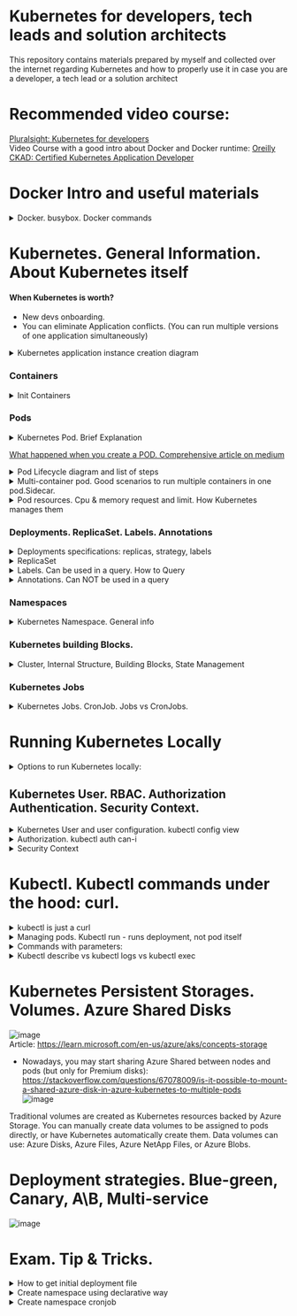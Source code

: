 # Kubernetes for developers, tech leads and solution architects
This repository contains materials prepared by myself and collected over the internet regarding Kubernetes and how to properly use it in case you are a developer, a tech lead or a solution architect 

# Recommended video course:
[Pluralsight: Kubernetes for developers](https://app.pluralsight.com/library/courses/kubernetes-developers-core-concepts/table-of-contents)  
Video Course with a good intro about Docker and Docker runtime: [Oreilly CKAD: Certified Kubernetes Application Developer](https://learning.oreilly.com/videos/certified-kubernetes-application/9780136677628)

# Docker Intro and useful materials

<details>
<summary>Docker. busybox. Docker commands</summary>

busybox - is a minimal linux container to emulate workload. if you type the command without `-it` it immediately stops because container doesnt know what to do, there is no application inside.

> docker run -it busybox

to inspect what's happening within the container:  
> docker inspect <ID> | less

</details>
  
# Kubernetes. General Information. About Kubernetes itself
#### When Kubernetes is worth?
* New devs onboarding.
* You can eliminate Application conflicts. (You can run multiple versions of one application simultaneously)

<details>
<summary>Kubernetes application instance creation diagram</summary>
  
  ![MicrosoftTeams-image](https://user-images.githubusercontent.com/4239376/188572077-42c51924-f2de-4173-8837-b26bb5d9d2a3.png)
</details>

### Containers
<details>
<summary>Init Containers</summary>
  
* Kind of containers which should be started before launching the main application container  
![image](https://user-images.githubusercontent.com/4239376/206247417-b660a69e-6b15-4640-98cf-0eb8c0e990bb.png)
  
* Init Container Example:  
![image](https://user-images.githubusercontent.com/4239376/206248788-fbb4d08b-96b3-49d6-a1a0-7890c0fbd6da.png)  
Pay attention on sleep mode. After 20 sec it's done. If you havent declared end status it will run forever and your main application won't start.


</details>
  
### Pods
<details>
<summary>Kubernetes Pod. Brief Explanation</summary>

![image](https://user-images.githubusercontent.com/4239376/204153391-2192ab2f-9f84-4bef-8e78-f084d1432ba0.png)
</details>

[What happened when you create a POD. Comprehensive article on medium](https://medium.com/@karthikeyan_krishnaswamy/overview-of-kubernetes-34d8e0e59b26)

<details>
<summary>Pod Lifecycle diagram and list of steps</summary>
    
![image](https://user-images.githubusercontent.com/4239376/189322111-652e11f7-4c51-4b63-b2b9-82b43f67554d.png)

1. kubectl writes to the API Server.
2. API Server validates the request and persists it to etcd.
3. etcd notifies back the API Server.
4. API Server invokes the Scheduler.
5. Scheduler decides where to run the pod on and return that to the API Server.
6. API Server persists it to etcd.
7. etcd notifies back the API Server.
8. API Server invokes the Kubelet in the corresponding node.
9. Kubelet talks to the Docker daemon using the API over the Docker socket to create the container.
10. Kubelet updates the pod status to the API Server.
11. API Server persists the new state in etcd.
</details>
  
<details>
<summary>Multi-container pod. Good scenarios to run multiple containers in one pod.Sidecar.</summary>
  
![image](https://user-images.githubusercontent.com/4239376/204357555-59fe745c-e0ba-4300-a3dd-ae9aeab8c8d7.png)
![image](https://user-images.githubusercontent.com/4239376/204357834-afde819f-c018-4833-8367-d6bb767564c6.png)

Sidecar example:
* One container generates logs (busy box), another one exposes the logs(sidecar). 
* Instead of busy box it could be your database. The sidecar in this scenario may limit the amount of logs you want to expose.

![image](https://user-images.githubusercontent.com/4239376/204358240-fb8162f6-aa40-4629-b386-1466e135ff4a.png)
</details>
  
<details>
<summary>Pod resources. Cpu & memory request and limit. How Kubernetes manages them</summary>
* kubernetes rely on the following mechanism
Kubectl -> docker run (or any other engine you use for containers) -> linux CGroups.   
  * Linux CGroups support resource limitation
  
![image](https://user-images.githubusercontent.com/4239376/206243911-8957e9f2-4cc2-49db-8e80-f7c603a9ac1e.png)
  
</details>

### Deployments. ReplicaSet. Labels. Annotations

<details>
<summary>Deployments specifications: replicas, strategy, labels</summary>

![image](https://user-images.githubusercontent.com/4239376/207669037-cd5dd926-17f1-4fb8-854a-28a3eb7dc7e8.png)
![image](https://user-images.githubusercontent.com/4239376/207669416-41817e3f-9d6f-439b-83c0-afe007df0814.png)

</details>
  
<details>
<summary>ReplicaSet</summary>
  
![image](https://user-images.githubusercontent.com/4239376/207676941-0f892b1e-538d-4e4a-ad33-920904904a23.png)
</details>
 
<details>
<summary>Labels. Can be used in a query. How to Query</summary>

## Labels
* Interesting Fact: Kubectl deployment monitors through the replicaset to ensure that k8s has sufficient amount of pods is available which have assigned label.
* It means, it uses selectors to track pods. If you delete label from pod but in deployment you declared it - deployment will create another pod in a couple of seconds.
  
  ![image](https://user-images.githubusercontent.com/4239376/207681444-7ddfe7d5-237f-424c-8abe-0688cf4dac22.png)
  
Labels could be assigned automatically. For example in case of using K8s Dashboard to create resource:  
 ![image](https://user-images.githubusercontent.com/4239376/207685024-61f51361-cb4d-4c56-98af-19265769265d.png)

## How to use query:
* Show all labels for all resources `kubectl get all --show-labels`:  
![image](https://user-images.githubusercontent.com/4239376/207687317-67bc5e7f-d968-49e7-b169-8f0333dbbae9.png)

* Use selector `kubectl get all --selector app=nginx --all-namespaces`:
![image](https://user-images.githubusercontent.com/4239376/207687662-1a788c48-4471-4f52-b282-8297ed9d3323.png)

  
  
</details>
  
<details>
<summary>Annotations. Can NOT be used in a query</summary>
   
  ![image](https://user-images.githubusercontent.com/4239376/207682314-8db126ec-afe7-40fa-8a14-c4763d96acf5.png)
</details>
  
### Namespaces
  
<details>
<summary>Kubernetes Namespace. General info</summary>
  
![image](https://user-images.githubusercontent.com/4239376/204359995-49432951-70df-4b7e-b1f2-0701847fff6d.png)
</details>
  
### Kubernetes building Blocks.

<details>
<summary>Cluster, Internal Structure, Building Blocks, State Management</summary>

  ![1 Cluster](https://user-images.githubusercontent.com/4239376/149999683-875c45bd-503e-4f96-bbca-4490e94fdbe8.png)  
  ![2 state management](https://user-images.githubusercontent.com/4239376/150000162-71be084d-1a6b-409e-9239-63827c6f6e96.png)  
  ![3 pod](https://user-images.githubusercontent.com/4239376/150000193-9174b15d-6fb2-42e0-a107-5114cbbf970a.png)  
  ![4 K8s Building blocks](https://user-images.githubusercontent.com/4239376/150000219-c4d8705a-f7d3-4eb4-8189-50aa15ca9e1c.png)  
  ![5 Node - virtual machines + agents](https://user-images.githubusercontent.com/4239376/150000241-ba7e45f7-fb21-4b87-9724-936ea352a57b.png) 
  ![6 K8s interfaces](https://user-images.githubusercontent.com/4239376/150000271-eea554dc-1d57-4fc4-8452-d62860c34b2e.png)
  ![7 Node agents](https://user-images.githubusercontent.com/4239376/150000291-26f1c468-a373-48fb-958d-ae84612224b2.png)
  ![8 Kubernetes in docker](https://user-images.githubusercontent.com/4239376/150000309-b0ebc220-f4f5-461b-bfda-4d0ddab7241b.png)
</details>

### Kubernetes Jobs

<details>
<summary>Kubernetes Jobs. CronJob. Jobs vs CronJobs.</summary>

![image](https://user-images.githubusercontent.com/4239376/204906371-038c1c9e-52ee-4bfa-9e98-2571ce4d5eb7.png)
  
* Simple example of a job  
![image](https://user-images.githubusercontent.com/4239376/204906540-6e4b43c4-5b48-4079-b662-e7bb9c058211.png)
![image](https://user-images.githubusercontent.com/4239376/204914770-d0ccc7ac-1263-4e39-b7b3-778d5957d06f.png)

## Jobs vs CronJobs
The key difference is that you want to run CronJobs on a regular basis, multiple times, using schedule.
![image](https://user-images.githubusercontent.com/4239376/206235934-b7a5192b-ffb0-4645-9509-a45267d1c3c8.png)

* CronJob creates Job for each run, but has only one CronJob
![image](https://user-images.githubusercontent.com/4239376/206240304-b2a4bac5-d0ff-4720-ac01-7b0a7e8637de.png)
 
</details>

# Running Kubernetes Locally

<details>
<summary>Options to run Kubernetes locally:</summary>

1) minikube (little version of K8s, but with full list of abilities from the full version) - but should have only one master node
2) docker desktop
3) kubernetes in docker (kind) - install kubernetes right in docker desktop application. and you can use all commands from kubectl
4) kubeadm - full version of k8s running locally
  
</details>

## Kubernetes User. RBAC. Authorization Authentication. Security Context.
<details>
<summary>Kubernetes User and user configuration. kubectl config view</summary>
   Kubernetes user is just a connection to some certificates

![image](https://user-images.githubusercontent.com/4239376/204151637-885120e5-4cb5-4e07-87e0-c13720917e3e.png)

  It means Kubectl doesnt need you to log in, just need the certificates to be set in an appropriate way.
  These certificaets lie among other things in hidden .kube config directory
</details>  
 
<details>
<summary>Authorization. kubectl auth can-i</summary>

![image](https://user-images.githubusercontent.com/4239376/204152410-fa776576-ddd9-4550-a54a-de38a59b813d.png)
</details>
  
<details>
<summary>Security Context</summary>
  
![image](https://user-images.githubusercontent.com/4239376/204904649-9702e8cd-1dc7-402b-9a81-59bc09f5e1de.png)
![image](https://user-images.githubusercontent.com/4239376/204904870-5de6e9db-c691-446a-bc0a-1f50cbdcb405.png)
</details>
  
# Kubectl. Kubectl commands under the hood: curl.
  
<details>
<summary>kubectl is just a curl</summary> 

  ![image](https://user-images.githubusercontent.com/4239376/204151154-1ef581e5-fd5a-475d-890a-06d8aef509b0.png)
</details>

<details>
<summary>Managing pods. Kubectl run - runs deployment, not pod itself</summary> 

  ![image](https://user-images.githubusercontent.com/4239376/204153571-489a4efc-ef8f-4cd7-872b-5818643c3dfe.png)
</details>
  
<details>
<summary>Commands with parameters:</summary>
  
`kubectl version`  
`kubectl cluster-info`  
`kubectl gel all` - retrieve all inf about pods, deployments, etc.  
  - you also can use `-o wide` parameter to see extra information
  - `--show-labels` labels attached to pods will be shown. They will help you identify pods

`kubectl run [cont-name] --image=[image-name]`  
`kubectl port-forward [pod] [ports]` - configure your proxy to expose your POD.  
`kubectl expose` - expose your ports  
`kubectl create [resource]` - create resource in k8s based on yml file  
`kubectl apply [res]` - create or MODIFY EXISTING  
  
1. `kubectl run` vs `kubectl create` - in general run is imperative command, kubectl create is declarative way. `kubectl run` is deprecated.
2. `kubectl run` - created deployment, not directly a pod. after running `kubectl run` respective deployment will not be saved.
</details>

<details>
<summary>Kubectl describe vs kubectl logs vs kubectl exec</summary>

* kubectl describe goes to etcd database and returns configurations
* kubectl logs goes on pods level in order to receive logs coming from containers  
  
`kubectl logs [POD_NAME_IN_DEFAULT_NAMESPACE]` or `kubectl logs [YOUR_POD] -n [YOUR_NAMESPACE]`
  
* kubectl is for executing commands on container level. If you have multiple containers under pod - you also need to specify the container's name

![image](https://user-images.githubusercontent.com/4239376/204894819-8732557b-da5f-4c43-b93a-f762869d5567.png)
  
* kubectl exec might also be useful in inspect the container from inside the pod
  ![image](https://user-images.githubusercontent.com/4239376/204895479-628fb92f-df91-4ae9-8007-5946181f1359.png)  
`kubectl exec -it [POD_NAME] -n [NAMESPACE]  -- sh` - as an example
  
PS to exit from interactive terminal you cant use `exit` command, use `ctrl-p ctrl-q`. in Azure CLI you can exit using `exit` command.
  
</details>

# Kubernetes Persistent Storages. Volumes. Azure Shared Disks

![image](https://user-images.githubusercontent.com/4239376/197339361-f2862df2-ac3b-461d-aa31-80cb1077c911.png)  
Article: https://learn.microsoft.com/en-us/azure/aks/concepts-storage

* Nowadays, you may start sharing Azure Shared between nodes and pods (but only for Premium disks):
https://stackoverflow.com/questions/67078009/is-it-possible-to-mount-a-shared-azure-disk-in-azure-kubernetes-to-multiple-pods  
![image](https://user-images.githubusercontent.com/4239376/197342695-cb7217d0-20c0-4021-8f1c-fea066b0ef0b.png)

Traditional volumes are created as Kubernetes resources backed by Azure Storage. You can manually create data volumes to be assigned to pods directly, or have Kubernetes automatically create them. Data volumes can use: Azure Disks, Azure Files, Azure NetApp Files, or Azure Blobs.

# Deployment strategies. Blue-green, Canary, A\B, Multi-service
 ![image](https://user-images.githubusercontent.com/4239376/197362803-243e0580-737f-4042-8cf0-1ed7ab0173c8.png)
 
# Exam. Tip & Tricks.

<details>
<summary>How to get initial deployment file</summary>

You may use `kubectl run` and then export deployment to yaml file, change it and use `kube apply`
 ![image](https://user-images.githubusercontent.com/4239376/204347366-d6385bc2-0d9e-4b0d-8d75-818a2d010536.png)

* You may use `kubectl create deployment --help` - this command shows several good examples how to create deployment. together with `--dry-run=client` it might be a good fit for declarative deployment creation
  
### Working example:
  
` kubectl create deployment httpd-test-deployment-2 --image httpd -n new-httpd-test-namespace --replicas=2 --dry-run=client -o yaml > httpd-test-deployment-2.yaml`
  
will give you the following:  
![image](https://user-images.githubusercontent.com/4239376/207677288-95ee2405-dcaf-4521-b7db-a886b4341f71.png)

  
</details>
  
<details>
<summary>Create namespace using declarative way</summary>
  
`kubectl create ns production -o yaml` - will create a namespace and show yaml structure it uses. 
  we may copy the output and using vim put it into yaml file, then use it for Namespace creation.
  
`kubectl delete namespaces production`  - to delete already created namespace
  
`kubectl create ns production -o yaml > ns-file.yaml` is also applicable
  
  * to avoid any creation we may use `dry-run` like in the following example `kubectl run --generator=run-pod/v1 nginx-prod --image nginx -o yaml  -dry-run=true > file.yaml`.
</details>

<details>
<summary>Create namespace cronjob</summary>
  
* You may use `kubectl create cronjob --help and take example of job` or 
it suggests the following:    
  `kubectl create cronjob test-job --image=busybox --schedule="*/1 * * * *"`  
  
* you may use example from https://kubernetes.io/docs/concepts/workloads/controllers/cron-jobs/
  
</details>
